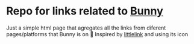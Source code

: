 # Repo for links related to [Bunny](https://bunny.net)

Just a simple html page that agregates all the links from diferent pages/platforms that Bunny is on 🥕
Inspired by [littlelink](https://github.com/sethcottle/littlelink/) and using its icon